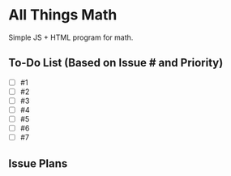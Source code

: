 # All Things Math
Simple JS + HTML program for math.

## To-Do List (Based on Issue # and Priority)
- [ ] #1
- [ ] #2
- [ ] #3
- [ ] #4
- [ ] #5
- [ ] #6
- [ ] #7

## Issue Plans
### 
